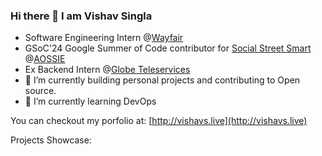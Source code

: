 ### Hi there 👋 I am Vishav Singla

- Software Engineering Intern @[Wayfair](https://github.com/wayfair)
- GSoC'24 Google Summer of Code contributor for [Social Street Smart](https://github.com/AOSSIE-Org/Social-Street-Smart) @[AOSSIE](https://github.com/AOSSIE-Org)
- Ex Backend Intern @[Globe Teleservices](https://globeteleservices.com)
- 🔭 I’m currently building personal projects and contributing to Open source.
- 🌱 I’m currently learning DevOps

You can checkout my porfolio at: [http://vishavs.live](http://vishavs.live)

Projects Showcase:

